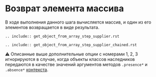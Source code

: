 # Возврат элемента массива

В ходе выполнения данного шага вычисляется массив, и один из его элементов возвращается
в виде результата.

```{eval-rst}
.. include:: get_object_from_array_step_supplier.rst
```

```{eval-rst}
.. include:: get_object_from_array_step_supplier_chained.rst
```

⚠️ Описанные выше дополнительные опции с номерами 1, 2, 3 игнорируются в случае, когда объекты классов наследников
передаются в качестве значений аргументов методов `.presence*` и `.absence*` [контекста](./../../context/index.md). 